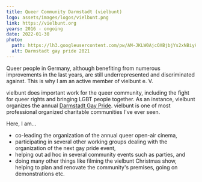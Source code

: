 ```yaml
---
title: Queer Community Darmstadt (vielbunt)
logo: assets/images/logos/vielbunt.png
link: https://vielbunt.org
years: 2016 - ongoing
date: 2022-01-30
photo:
  path: https://lh3.googleusercontent.com/pw/AM-JKLW0AjcOXBjbjYs2xNBiyHJtqPlgWd6oRHpmm5Ot8Xxhtvj7kdUExVJ5I36_JOVCfHnBYsTZ_Uh3nexecq723T6S9w3vAtZr8_XLzMX2Co0HJ4m4XFgspXCCDlxOx4pD8ej08X7bmmMruRWgqqbJkT01Fw=w1800
  alt: Darmstadt gay pride 2021
---
```


Queer people in Germany, although benefiting from numerous
improvements in the last years, are still underrepresented
and discriminated against.
This is why I am an active member of vielbunt e. V.

vielbunt does important work for the queer community,
including the fight for queer rights and bringing LGBT
people together. As an instance, vielbunt organizes the
annual [Darmstadt Gay Pride](https://www.csd-darmstadt.de/2021/08/csd-2022-am-20-august/).
vielbunt is one of most professional
organized charitable communities I've ever seen.

Here, I am...
* co-leading the organization of the annual queer
  open-air cinema,
* participating in several other working groups dealing
  with the organization of the next gay pride event,
* helping out ad hoc in several community events such as
  parties, and
* doing many other things like filming the vielbunt Christmas
  show, helping to plan and renovate the community's premises,
  going on demonstrations etc.

